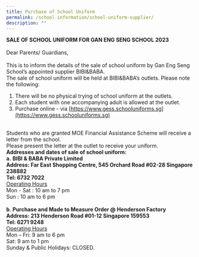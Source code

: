 ```yaml
---
title: Purchase of School Uniform
permalink: /school-information/school-uniform-supplier/
description: ""
---
```

**SALE OF SCHOOL UNIFORM FOR GAN ENG SENG SCHOOL 2023**
<br><br>
Dear Parents/ Guardians,
<br><br>
This is to inform the details of the sale of school uniform by Gan Eng Seng School’s appointed supplier BIBI&amp;BABA.
<br>
The sale of school uniform will be held at BIBI&amp;BABA’s outlets. Please note the following: 
<br>
1. There will be no physical trying of school uniform at the outlets.
2. Each student with one accompanying adult is allowed at the outlet.
3. Purchase online - via [https://www.gess.schooluniforms.sg](https://www.gess.schooluniforms.sg)
<br><br>

Students who are granted MOE Financial Assistance Scheme will receive a letter from the school. <br>Please present the letter at the outlet to receive your uniform.
<br>
**Addresses and dates of sale of school uniform:**
<br>
**a.** **BIBI &amp; BABA Private Limited**<br>
**Address: Far East Shopping Centre, 545 Orchard Road #02-28 Singapore 238882**<br>
**Tel: 6732 7022&nbsp;**<br>
<u>Operating Hours</u><br>
Mon - Sat : 10 am to 7 pm<br>
Sun : 10 am to 6 pm<br>
<br>
**b**. **Purchase and Made to Measure Order @ Henderson Factory**<br>
**Address: 213 Henderson Road #01-12 Singapore 159553**<br>
**Tel: 6271 9248**<br>
<u>Operating Hours</u><br>
Mon – Fri: 9 am to 6 pm<br>
Sat: 9 am to 1 pm<br>
Sunday &amp; Public Holidays:  CLOSED.<br>